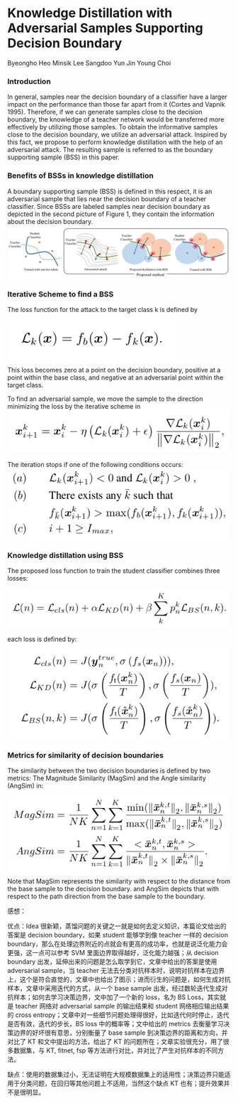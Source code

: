 # Knowledge Distillation with Adversarial Samples Supporting Decision Boundary

Byeongho Heo Minsik Lee Sangdoo Yun Jin Young Choi

### Introduction

In general, samples near the decision boundary of a classifier have a larger impact on the performance than those far apart from it (Cortes and Vapnik 1995). Therefore, if we can generate samples close to the decision boundary, the knowledge of a teacher network would be transferred more effectively by utilizing those samples. To obtain the informative samples close to the decision boundary, we utilize an adversarial attack. Inspired by this fact, we propose to perform knowledge distillation with the help of an adversarial attack. The resulting sample is referred to as the boundary supporting sample (BSS) in this paper. 

### Benefits of BSSs in knowledge distillation

A boundary supporting sample (BSS) is defined in this respect, it is an adversarial sample that lies near the decision boundary of a teacher classifier. Since BSSs are labeled samples near decision boundary as depicted in the second picture of Figure 1, they contain the information about the decision boundary.![Screen Shot 2018-12-17 at 3.56.29 PM](Adversarial-Samples-Supporting-Decision-Boundary/1.png)

### Iterative Scheme to find a BSS

The loss function for the attack to the target class k is defined by

![Screen Shot 2018-12-17 at 3.59.28 PM](Adversarial-Samples-Supporting-Decision-Boundary/2.png)

This loss becomes zero at a point on the decision boundary, positive at a point within the base class, and negative at an adversarial point within the target class. 

To find an adversarial sample, we move the sample to the direction minimizing
the loss by the iterative scheme in![Screen Shot 2018-12-17 at 4.00.46 PM](Adversarial-Samples-Supporting-Decision-Boundary/3.png)

The iteration stops if one of the following conditions occurs:![Screen Shot 2018-12-17 at 4.02.01 PM](Adversarial-Samples-Supporting-Decision-Boundary/4.png)

### Knowledge distillation using BSS

The proposed loss function to train the student classifier combines
three losses:

![Screen Shot 2018-12-17 at 4.03.05 PM](Adversarial-Samples-Supporting-Decision-Boundary/5.png)

 each loss is defined by:

![Screen Shot 2018-12-17 at 4.05.38 PM](Adversarial-Samples-Supporting-Decision-Boundary/6.png)

### Metrics for similarity of decision boundaries

The similarity between the two decision boundaries is defined by two metrics: The Magnitude Similarity (MagSim) and the Angle similarity (AngSim) in:

![Screen Shot 2018-12-17 at 4.10.00 PM](Adversarial-Samples-Supporting-Decision-Boundary/7.png)

Note that MagSim represents the similarity with respect to the distance from the base sample to the decision boundary. and AngSim depicts that with respect to the path direction from the base sample to the boundary. 

感想：

优点：Idea 很新颖，蒸馏问题的关键之一就是如何去定义知识，本篇论文给出的答案是 decision boundary，如果 student 能够学到像 teacher 一样的 decision boundary，那么在处理边界附近的点就会有更高的成功率，也就是说泛化能力会更强，这一点可以参考 SVM 里面边界取得越好，泛化能力越强；从 decision boundary 出发，延伸出来的问题是怎么取学到它，文章中给出的答案是使用 adversarial sample，当 teacher 无法去分类对抗样本时，说明对抗样本在边界上，这个是符合直觉的，文章中也给出了图示；进而衍生的问题是，如何生成对抗样本，文章中采用迭代的方式，从一个 base sample 出发，经过数轮迭代生成对抗样本；如何去学习决策边界，文中加了一个新的 loss，名为 BS Loss，其实就是 teacher 网络对 adversarial sample 的输出结果和 student 网络相应输出结果的 cross entropy；文章中对一些细节问题处理得很好，比如迭代何时停止，迭代是否有效，迭代的步长，BS loss 中的概率等；文中给出的 metrics 去衡量学习决策边界的好坏很有意思，分别衡量了 base sample 到决策边界的距离和方向，并对比了 KT 和文中提出的方法，给出了 KT 的问题所在；文章实验很充分，用了很多数据集，与 KT, fitnet, fsp 等方法进行对比，并对比了产生对抗样本的不同方法。

缺点：使用的数据集过小，无法证明在大规模数据集上的适用性；决策边界只能适用于分类问题，在回归等其他问题上不适用，当然这个缺点 KT 也有；提升效果并不是很明显。